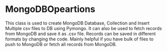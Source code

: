 # MongoDBOpeartions

This class is used to create MongoDB Database, Collection and Insert Multiple csv files to DB using Pymongo. It can also be used to fetch records from MongoDB and save it as .csv file. Records can be saved in different formats by changing the code. Mainly helpful if you have bulk of files to push to MongoDB or fetch all records from MongoDB.
